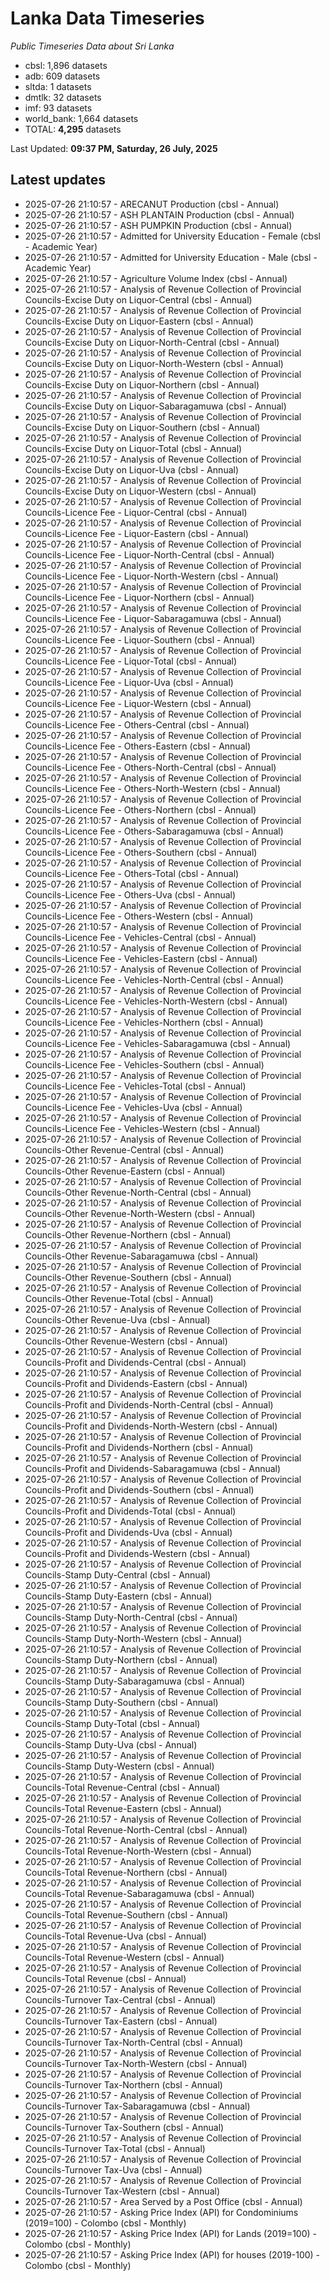 # Lanka Data Timeseries
*Public Timeseries Data about Sri Lanka*

* cbsl: 1,896 datasets
* adb: 609 datasets
* sltda: 1 datasets
* dmtlk: 32 datasets
* imf: 93 datasets
* world_bank: 1,664 datasets
* TOTAL: **4,295** datasets

Last Updated: **09:37 PM, Saturday, 26 July, 2025**

## Latest updates

* 2025-07-26 21:10:57 - ARECANUT Production (cbsl - Annual)
* 2025-07-26 21:10:57 - ASH PLANTAIN Production (cbsl - Annual)
* 2025-07-26 21:10:57 - ASH PUMPKIN Production (cbsl - Annual)
* 2025-07-26 21:10:57 - Admitted for University Education - Female (cbsl - Academic Year)
* 2025-07-26 21:10:57 - Admitted for University Education - Male (cbsl - Academic Year)
* 2025-07-26 21:10:57 - Agriculture Volume Index (cbsl - Annual)
* 2025-07-26 21:10:57 - Analysis of Revenue Collection of Provincial Councils-Excise Duty on Liquor-Central (cbsl - Annual)
* 2025-07-26 21:10:57 - Analysis of Revenue Collection of Provincial Councils-Excise Duty on Liquor-Eastern (cbsl - Annual)
* 2025-07-26 21:10:57 - Analysis of Revenue Collection of Provincial Councils-Excise Duty on Liquor-North-Central (cbsl - Annual)
* 2025-07-26 21:10:57 - Analysis of Revenue Collection of Provincial Councils-Excise Duty on Liquor-North-Western (cbsl - Annual)
* 2025-07-26 21:10:57 - Analysis of Revenue Collection of Provincial Councils-Excise Duty on Liquor-Northern (cbsl - Annual)
* 2025-07-26 21:10:57 - Analysis of Revenue Collection of Provincial Councils-Excise Duty on Liquor-Sabaragamuwa (cbsl - Annual)
* 2025-07-26 21:10:57 - Analysis of Revenue Collection of Provincial Councils-Excise Duty on Liquor-Southern (cbsl - Annual)
* 2025-07-26 21:10:57 - Analysis of Revenue Collection of Provincial Councils-Excise Duty on Liquor-Total (cbsl - Annual)
* 2025-07-26 21:10:57 - Analysis of Revenue Collection of Provincial Councils-Excise Duty on Liquor-Uva (cbsl - Annual)
* 2025-07-26 21:10:57 - Analysis of Revenue Collection of Provincial Councils-Excise Duty on Liquor-Western (cbsl - Annual)
* 2025-07-26 21:10:57 - Analysis of Revenue Collection of Provincial Councils-Licence Fee - Liquor-Central (cbsl - Annual)
* 2025-07-26 21:10:57 - Analysis of Revenue Collection of Provincial Councils-Licence Fee - Liquor-Eastern (cbsl - Annual)
* 2025-07-26 21:10:57 - Analysis of Revenue Collection of Provincial Councils-Licence Fee - Liquor-North-Central (cbsl - Annual)
* 2025-07-26 21:10:57 - Analysis of Revenue Collection of Provincial Councils-Licence Fee - Liquor-North-Western (cbsl - Annual)
* 2025-07-26 21:10:57 - Analysis of Revenue Collection of Provincial Councils-Licence Fee - Liquor-Northern (cbsl - Annual)
* 2025-07-26 21:10:57 - Analysis of Revenue Collection of Provincial Councils-Licence Fee - Liquor-Sabaragamuwa (cbsl - Annual)
* 2025-07-26 21:10:57 - Analysis of Revenue Collection of Provincial Councils-Licence Fee - Liquor-Southern (cbsl - Annual)
* 2025-07-26 21:10:57 - Analysis of Revenue Collection of Provincial Councils-Licence Fee - Liquor-Total (cbsl - Annual)
* 2025-07-26 21:10:57 - Analysis of Revenue Collection of Provincial Councils-Licence Fee - Liquor-Uva (cbsl - Annual)
* 2025-07-26 21:10:57 - Analysis of Revenue Collection of Provincial Councils-Licence Fee - Liquor-Western (cbsl - Annual)
* 2025-07-26 21:10:57 - Analysis of Revenue Collection of Provincial Councils-Licence Fee - Others-Central (cbsl - Annual)
* 2025-07-26 21:10:57 - Analysis of Revenue Collection of Provincial Councils-Licence Fee - Others-Eastern (cbsl - Annual)
* 2025-07-26 21:10:57 - Analysis of Revenue Collection of Provincial Councils-Licence Fee - Others-North-Central (cbsl - Annual)
* 2025-07-26 21:10:57 - Analysis of Revenue Collection of Provincial Councils-Licence Fee - Others-North-Western (cbsl - Annual)
* 2025-07-26 21:10:57 - Analysis of Revenue Collection of Provincial Councils-Licence Fee - Others-Northern (cbsl - Annual)
* 2025-07-26 21:10:57 - Analysis of Revenue Collection of Provincial Councils-Licence Fee - Others-Sabaragamuwa (cbsl - Annual)
* 2025-07-26 21:10:57 - Analysis of Revenue Collection of Provincial Councils-Licence Fee - Others-Southern (cbsl - Annual)
* 2025-07-26 21:10:57 - Analysis of Revenue Collection of Provincial Councils-Licence Fee - Others-Total (cbsl - Annual)
* 2025-07-26 21:10:57 - Analysis of Revenue Collection of Provincial Councils-Licence Fee - Others-Uva (cbsl - Annual)
* 2025-07-26 21:10:57 - Analysis of Revenue Collection of Provincial Councils-Licence Fee - Others-Western (cbsl - Annual)
* 2025-07-26 21:10:57 - Analysis of Revenue Collection of Provincial Councils-Licence Fee - Vehicles-Central (cbsl - Annual)
* 2025-07-26 21:10:57 - Analysis of Revenue Collection of Provincial Councils-Licence Fee - Vehicles-Eastern (cbsl - Annual)
* 2025-07-26 21:10:57 - Analysis of Revenue Collection of Provincial Councils-Licence Fee - Vehicles-North-Central (cbsl - Annual)
* 2025-07-26 21:10:57 - Analysis of Revenue Collection of Provincial Councils-Licence Fee - Vehicles-North-Western (cbsl - Annual)
* 2025-07-26 21:10:57 - Analysis of Revenue Collection of Provincial Councils-Licence Fee - Vehicles-Northern (cbsl - Annual)
* 2025-07-26 21:10:57 - Analysis of Revenue Collection of Provincial Councils-Licence Fee - Vehicles-Sabaragamuwa (cbsl - Annual)
* 2025-07-26 21:10:57 - Analysis of Revenue Collection of Provincial Councils-Licence Fee - Vehicles-Southern (cbsl - Annual)
* 2025-07-26 21:10:57 - Analysis of Revenue Collection of Provincial Councils-Licence Fee - Vehicles-Total (cbsl - Annual)
* 2025-07-26 21:10:57 - Analysis of Revenue Collection of Provincial Councils-Licence Fee - Vehicles-Uva (cbsl - Annual)
* 2025-07-26 21:10:57 - Analysis of Revenue Collection of Provincial Councils-Licence Fee - Vehicles-Western (cbsl - Annual)
* 2025-07-26 21:10:57 - Analysis of Revenue Collection of Provincial Councils-Other Revenue-Central (cbsl - Annual)
* 2025-07-26 21:10:57 - Analysis of Revenue Collection of Provincial Councils-Other Revenue-Eastern (cbsl - Annual)
* 2025-07-26 21:10:57 - Analysis of Revenue Collection of Provincial Councils-Other Revenue-North-Central (cbsl - Annual)
* 2025-07-26 21:10:57 - Analysis of Revenue Collection of Provincial Councils-Other Revenue-North-Western (cbsl - Annual)
* 2025-07-26 21:10:57 - Analysis of Revenue Collection of Provincial Councils-Other Revenue-Northern (cbsl - Annual)
* 2025-07-26 21:10:57 - Analysis of Revenue Collection of Provincial Councils-Other Revenue-Sabaragamuwa (cbsl - Annual)
* 2025-07-26 21:10:57 - Analysis of Revenue Collection of Provincial Councils-Other Revenue-Southern (cbsl - Annual)
* 2025-07-26 21:10:57 - Analysis of Revenue Collection of Provincial Councils-Other Revenue-Total (cbsl - Annual)
* 2025-07-26 21:10:57 - Analysis of Revenue Collection of Provincial Councils-Other Revenue-Uva (cbsl - Annual)
* 2025-07-26 21:10:57 - Analysis of Revenue Collection of Provincial Councils-Other Revenue-Western (cbsl - Annual)
* 2025-07-26 21:10:57 - Analysis of Revenue Collection of Provincial Councils-Profit and Dividends-Central (cbsl - Annual)
* 2025-07-26 21:10:57 - Analysis of Revenue Collection of Provincial Councils-Profit and Dividends-Eastern (cbsl - Annual)
* 2025-07-26 21:10:57 - Analysis of Revenue Collection of Provincial Councils-Profit and Dividends-North-Central (cbsl - Annual)
* 2025-07-26 21:10:57 - Analysis of Revenue Collection of Provincial Councils-Profit and Dividends-North-Western (cbsl - Annual)
* 2025-07-26 21:10:57 - Analysis of Revenue Collection of Provincial Councils-Profit and Dividends-Northern (cbsl - Annual)
* 2025-07-26 21:10:57 - Analysis of Revenue Collection of Provincial Councils-Profit and Dividends-Sabaragamuwa (cbsl - Annual)
* 2025-07-26 21:10:57 - Analysis of Revenue Collection of Provincial Councils-Profit and Dividends-Southern (cbsl - Annual)
* 2025-07-26 21:10:57 - Analysis of Revenue Collection of Provincial Councils-Profit and Dividends-Total (cbsl - Annual)
* 2025-07-26 21:10:57 - Analysis of Revenue Collection of Provincial Councils-Profit and Dividends-Uva (cbsl - Annual)
* 2025-07-26 21:10:57 - Analysis of Revenue Collection of Provincial Councils-Profit and Dividends-Western (cbsl - Annual)
* 2025-07-26 21:10:57 - Analysis of Revenue Collection of Provincial Councils-Stamp Duty-Central (cbsl - Annual)
* 2025-07-26 21:10:57 - Analysis of Revenue Collection of Provincial Councils-Stamp Duty-Eastern (cbsl - Annual)
* 2025-07-26 21:10:57 - Analysis of Revenue Collection of Provincial Councils-Stamp Duty-North-Central (cbsl - Annual)
* 2025-07-26 21:10:57 - Analysis of Revenue Collection of Provincial Councils-Stamp Duty-North-Western (cbsl - Annual)
* 2025-07-26 21:10:57 - Analysis of Revenue Collection of Provincial Councils-Stamp Duty-Northern (cbsl - Annual)
* 2025-07-26 21:10:57 - Analysis of Revenue Collection of Provincial Councils-Stamp Duty-Sabaragamuwa (cbsl - Annual)
* 2025-07-26 21:10:57 - Analysis of Revenue Collection of Provincial Councils-Stamp Duty-Southern (cbsl - Annual)
* 2025-07-26 21:10:57 - Analysis of Revenue Collection of Provincial Councils-Stamp Duty-Total (cbsl - Annual)
* 2025-07-26 21:10:57 - Analysis of Revenue Collection of Provincial Councils-Stamp Duty-Uva (cbsl - Annual)
* 2025-07-26 21:10:57 - Analysis of Revenue Collection of Provincial Councils-Stamp Duty-Western (cbsl - Annual)
* 2025-07-26 21:10:57 - Analysis of Revenue Collection of Provincial Councils-Total Revenue-Central (cbsl - Annual)
* 2025-07-26 21:10:57 - Analysis of Revenue Collection of Provincial Councils-Total Revenue-Eastern (cbsl - Annual)
* 2025-07-26 21:10:57 - Analysis of Revenue Collection of Provincial Councils-Total Revenue-North-Central (cbsl - Annual)
* 2025-07-26 21:10:57 - Analysis of Revenue Collection of Provincial Councils-Total Revenue-North-Western (cbsl - Annual)
* 2025-07-26 21:10:57 - Analysis of Revenue Collection of Provincial Councils-Total Revenue-Northern (cbsl - Annual)
* 2025-07-26 21:10:57 - Analysis of Revenue Collection of Provincial Councils-Total Revenue-Sabaragamuwa (cbsl - Annual)
* 2025-07-26 21:10:57 - Analysis of Revenue Collection of Provincial Councils-Total Revenue-Southern (cbsl - Annual)
* 2025-07-26 21:10:57 - Analysis of Revenue Collection of Provincial Councils-Total Revenue-Uva (cbsl - Annual)
* 2025-07-26 21:10:57 - Analysis of Revenue Collection of Provincial Councils-Total Revenue-Western (cbsl - Annual)
* 2025-07-26 21:10:57 - Analysis of Revenue Collection of Provincial Councils-Total Revenue (cbsl - Annual)
* 2025-07-26 21:10:57 - Analysis of Revenue Collection of Provincial Councils-Turnover Tax-Central (cbsl - Annual)
* 2025-07-26 21:10:57 - Analysis of Revenue Collection of Provincial Councils-Turnover Tax-Eastern (cbsl - Annual)
* 2025-07-26 21:10:57 - Analysis of Revenue Collection of Provincial Councils-Turnover Tax-North-Central (cbsl - Annual)
* 2025-07-26 21:10:57 - Analysis of Revenue Collection of Provincial Councils-Turnover Tax-North-Western (cbsl - Annual)
* 2025-07-26 21:10:57 - Analysis of Revenue Collection of Provincial Councils-Turnover Tax-Northern (cbsl - Annual)
* 2025-07-26 21:10:57 - Analysis of Revenue Collection of Provincial Councils-Turnover Tax-Sabaragamuwa (cbsl - Annual)
* 2025-07-26 21:10:57 - Analysis of Revenue Collection of Provincial Councils-Turnover Tax-Southern (cbsl - Annual)
* 2025-07-26 21:10:57 - Analysis of Revenue Collection of Provincial Councils-Turnover Tax-Total (cbsl - Annual)
* 2025-07-26 21:10:57 - Analysis of Revenue Collection of Provincial Councils-Turnover Tax-Uva (cbsl - Annual)
* 2025-07-26 21:10:57 - Analysis of Revenue Collection of Provincial Councils-Turnover Tax-Western (cbsl - Annual)
* 2025-07-26 21:10:57 - Area Served by a Post Office (cbsl - Annual)
* 2025-07-26 21:10:57 - Asking Price Index (API) for Condominiums (2019=100) - Colombo (cbsl - Monthly)
* 2025-07-26 21:10:57 - Asking Price Index (API) for Lands (2019=100) - Colombo (cbsl - Monthly)
* 2025-07-26 21:10:57 - Asking Price Index (API) for houses (2019-100) - Colombo (cbsl - Monthly)